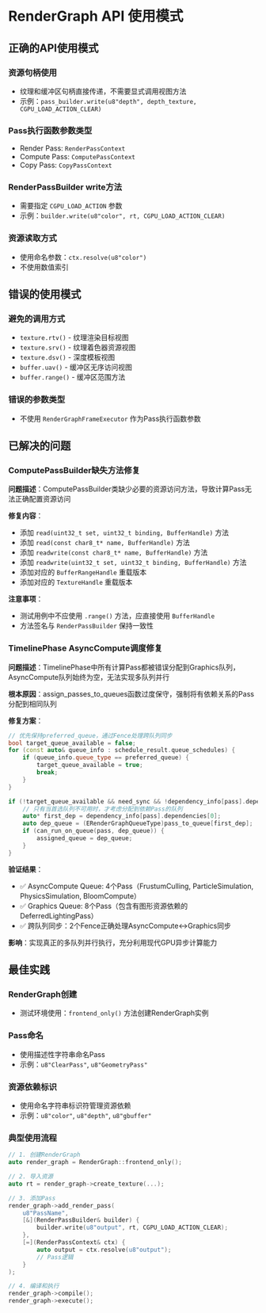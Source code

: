 # RenderGraph API 使用模式

## 正确的API使用模式

### 资源句柄使用
- 纹理和缓冲区句柄直接传递，不需要显式调用视图方法
- 示例：`pass_builder.write(u8"depth", depth_texture, CGPU_LOAD_ACTION_CLEAR)`

### Pass执行函数参数类型
- Render Pass: `RenderPassContext`
- Compute Pass: `ComputePassContext`  
- Copy Pass: `CopyPassContext`

### RenderPassBuilder write方法
- 需要指定 `CGPU_LOAD_ACTION` 参数
- 示例：`builder.write(u8"color", rt, CGPU_LOAD_ACTION_CLEAR)`

### 资源读取方式
- 使用命名参数：`ctx.resolve(u8"color")`
- 不使用数值索引

## 错误的使用模式

### 避免的调用方式
- `texture.rtv()` - 纹理渲染目标视图
- `texture.srv()` - 纹理着色器资源视图
- `texture.dsv()` - 深度模板视图
- `buffer.uav()` - 缓冲区无序访问视图
- `buffer.range()` - 缓冲区范围方法

### 错误的参数类型
- 不使用 `RenderGraphFrameExecutor` 作为Pass执行函数参数

## 已解决的问题

### ComputePassBuilder缺失方法修复
**问题描述**：ComputePassBuilder类缺少必要的资源访问方法，导致计算Pass无法正确配置资源访问

**修复内容**：
- 添加 `read(uint32_t set, uint32_t binding, BufferHandle)` 方法
- 添加 `read(const char8_t* name, BufferHandle)` 方法  
- 添加 `readwrite(const char8_t* name, BufferHandle)` 方法
- 添加 `readwrite(uint32_t set, uint32_t binding, BufferHandle)` 方法
- 添加对应的 `BufferRangeHandle` 重载版本
- 添加对应的 `TextureHandle` 重载版本

**注意事项**：
- 测试用例中不应使用 `.range()` 方法，应直接使用 `BufferHandle`
- 方法签名与 `RenderPassBuilder` 保持一致性

### TimelinePhase AsyncCompute调度修复
**问题描述**：TimelinePhase中所有计算Pass都被错误分配到Graphics队列，AsyncCompute队列始终为空，无法实现多队列并行

**根本原因**：assign_passes_to_queues函数过度保守，强制将有依赖关系的Pass分配到相同队列

**修复方案**：
```cpp
// 优先保持preferred_queue，通过Fence处理跨队列同步
bool target_queue_available = false;
for (const auto& queue_info : schedule_result.queue_schedules) {
    if (queue_info.queue_type == preferred_queue) {
        target_queue_available = true;
        break;
    }
}

if (!target_queue_available && need_sync && !dependency_info[pass].dependencies.is_empty()) {
    // 只有当首选队列不可用时，才考虑分配到依赖Pass的队列
    auto* first_dep = dependency_info[pass].dependencies[0];
    auto dep_queue = (ERenderGraphQueueType)pass_to_queue[first_dep];
    if (can_run_on_queue(pass, dep_queue)) {
        assigned_queue = dep_queue;
    }
}
```

**验证结果**：
- ✅ AsyncCompute Queue: 4个Pass（FrustumCulling, ParticleSimulation, PhysicsSimulation, BloomCompute）
- ✅ Graphics Queue: 8个Pass（包含有图形资源依赖的DeferredLightingPass）
- ✅ 跨队列同步：2个Fence正确处理AsyncCompute↔Graphics同步

**影响**：实现真正的多队列并行执行，充分利用现代GPU异步计算能力

## 最佳实践

### RenderGraph创建
- 测试环境使用：`frontend_only()` 方法创建RenderGraph实例

### Pass命名
- 使用描述性字符串命名Pass
- 示例：`u8"ClearPass"`, `u8"GeometryPass"`

### 资源依赖标识
- 使用命名字符串标识符管理资源依赖
- 示例：`u8"color"`, `u8"depth"`, `u8"gbuffer"`

### 典型使用流程
```cpp
// 1. 创建RenderGraph
auto render_graph = RenderGraph::frontend_only();

// 2. 导入资源
auto rt = render_graph->create_texture(...);

// 3. 添加Pass
render_graph->add_render_pass(
    u8"PassName",
    [&](RenderPassBuilder& builder) {
        builder.write(u8"output", rt, CGPU_LOAD_ACTION_CLEAR);
    },
    [=](RenderPassContext& ctx) {
        auto output = ctx.resolve(u8"output");
        // Pass逻辑
    }
);

// 4. 编译和执行
render_graph->compile();
render_graph->execute();
```